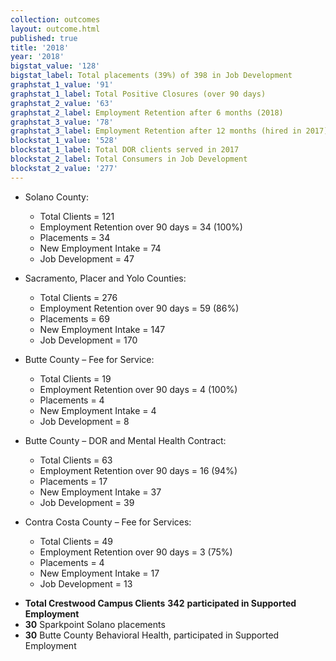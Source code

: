 ```yaml
---
collection: outcomes
layout: outcome.html
published: true
title: '2018'
year: '2018'
bigstat_value: '128'
bigstat_label: Total placements (39%) of 398 in Job Development
graphstat_1_value: '91'
graphstat_1_label: Total Positive Closures (over 90 days)
graphstat_2_value: '63'
graphstat_2_label: Employment Retention after 6 months (2018)
graphstat_3_value: '78'
graphstat_3_label: Employment Retention after 12 months (hired in 2017)
blockstat_1_value: '528'
blockstat_1_label: Total DOR clients served in 2017
blockstat_2_label: Total Consumers in Job Development
blockstat_2_value: '277'
---
```

* Solano County:
  - Total Clients = 121
  - Employment Retention over 90 days = 34 (100%)
  - Placements = 34
  - New Employment Intake = 74
  - Job Development = 47

* Sacramento, Placer and Yolo Counties:
  - Total Clients = 276
  - Employment Retention over 90 days = 59 (86%)
  - Placements = 69
  - New Employment Intake = 147
  - Job Development = 170

* Butte County – Fee for Service:
  - Total Clients = 19
  - Employment Retention over 90 days = 4 (100%)
  - Placements = 4
  - New Employment Intake = 4
  - Job Development = 8

* Butte County – DOR and Mental Health Contract:
  - Total Clients = 63
  - Employment Retention over 90 days = 16 (94%)
  - Placements = 17
  - New Employment Intake = 37
  - Job Development = 39

* Contra Costa County – Fee for Services:
  - Total Clients = 49
  - Employment Retention over 90 days = 3 (75%)
  - Placements = 4
  - New Employment Intake = 17
  - Job Development = 13


- **Total Crestwood Campus Clients** **342** **participated in Supported Employment**
- **30** Sparkpoint Solano placements
- **30** Butte County Behavioral Health, participated in Supported Employment
